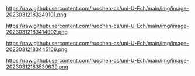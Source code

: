 https://raw.githubusercontent.com/ruochen-cs/uni-U-Ech/main/img/image-20230312183249101.png

https://raw.githubusercontent.com/ruochen-cs/uni-U-Ech/main/img/image-20230312183414902.png

https://raw.githubusercontent.com/ruochen-cs/uni-U-Ech/main/img/image-20230312183445106.png

https://raw.githubusercontent.com/ruochen-cs/uni-U-Ech/main/img/image-20230312183530639.png

